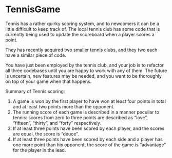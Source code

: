 # TennisGame
Tennis has a rather quirky scoring system, and to newcomers it can be a little difficult to keep track of. The local tennis club has some code that is currently being used to update the scoreboard when a player scores a point. 

They has recently acquired two smaller tennis clubs, and they two each have a similar piece of code.

You have just been employed by the tennis club, and your job is to refactor all three codebases until you are happy to work with any of them. The future is uncertain, new features may be needed, and you want to be thoroughly on top of your game when that happens.

Summary of Tennis scoring:
1. A game is won by the first player to have won at least four points 
in total and at least two points more than the opponent.
2. The running score of each game is described in a manner peculiar 
to tennis: scores from zero to three points are described as “love”, 
“fifteen”, “thirty”, and “forty” respectively.
3. If at least three points have been scored by each player, and the 
scores are equal, the score is “deuce”.
4. If at least three points have been scored by each side and a player
has one more point than his opponent, the score of the game is “advantage” for the player in the lead.

